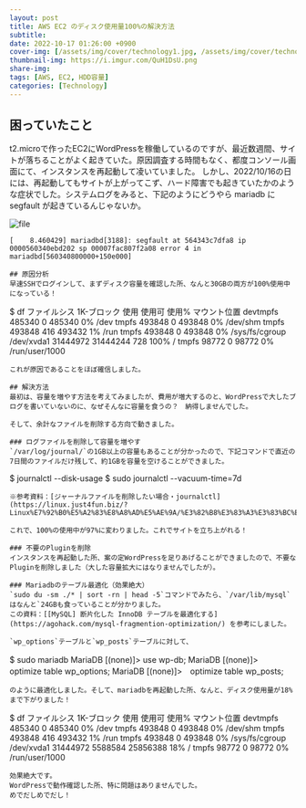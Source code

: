 ```yaml
---
layout: post
title: AWS EC2 のディスク使用量100%の解決方法
subtitle: 
date: 2022-10-17 01:26:00 +0900
cover-img: [/assets/img/cover/technology1.jpg, /assets/img/cover/technology2.jpg, /assets/img/cover/technology3.jpg]
thumbnail-img: https://i.imgur.com/QuH1DsU.png
share-img:
tags: [AWS, EC2, HDD容量]
categories: [Technology]
---
```


## 困っていたこと
t2.microで作ったEC2にWordPressを稼働しているのですが、最近数週間、サイトが落ちることがよく起きていた。原因調査する時間もなく、都度コンソール画面にて、インスタンスを再起動して凌いていました。
しかし、2022/10/16の日には、再起動してもサイトが上がってこず、ハード障害でも起きていたかのような症状でした。システムログをみると、下記のようにどうやら mariadb に segfault が起きているんじゃないか。

![file](https://i.imgur.com/QuH1DsU.png)
```
[    8.460429] mariadbd[3188]: segfault at 564343c7dfa8 ip 0000560340ebd202 sp 00007fac807f2a08 error 4 in mariadbd[560340800000+150e000]

## 原因分析
早速SSHでログインして、まずディスク容量を確認した所、なんと30GBの両方が100%使用中になっている！
```
$ df
ファイルシス   1K-ブロック     使用 使用可 使用% マウント位置
devtmpfs            485340        0 485340    0% /dev
tmpfs               493848        0 493848    0% /dev/shm
tmpfs               493848      416 493432    1% /run
tmpfs               493848        0 493848    0% /sys/fs/cgroup
/dev/xvda1  31444972 31444244    728  100% /
tmpfs                98772        0  98772    0% /run/user/1000
```
これが原因であることをほぼ確信しました。

## 解決方法
最初は、容量を増やす方法を考えてみましたが、費用が増大するのと、WordPressで大したブログを書いていないのに、なぜそんなに容量を食うの？　納得しませんでした。

そして、余計なファイルを削除する方向で動きました。

### ログファイルを削除して容量を増やす
`/var/log/journal/`の1GB以上の容量もあることが分かったので、下記コマンドで直近の7日間のファイルだけ残して、約1GBを容量を空けることができました。

```
$ journalctl --disk-usage
$ sudo journalctl --vacuum-time=7d
```
※参考資料：[ジャーナルファイルを削除したい場合・journalctl](https://linux.just4fun.biz/?Linux%E7%92%B0%E5%A2%83%E8%A8%AD%E5%AE%9A/%E3%82%B8%E3%83%A3%E3%83%BC%E3%83%8A%E3%83%AB%E3%83%95%E3%82%A1%E3%82%A4%E3%83%AB%E3%82%92%E5%89%8A%E9%99%A4%E3%81%97%E3%81%9F%E3%81%84%E5%A0%B4%E5%90%88%E3%83%BBjournalctl)

これで、100%の使用中が97%に変わりました。これでサイトを立ち上がれる！

### 不要のPluginを削除
インスタンスを再起動した所、案の定WordPressを足りあげることができましたので、不要なPluginを削除しました（大した容量拡大にはなりませんでしたが）。

### Mariadbのテーブル最適化（効果絶大）
`sudo du -sm ./* | sort -rn | head -5`コマンドでみたら、`/var/lib/mysql`はなんと`24GBも食っていることが分かりました。
この資料：[[MySQL] 断片化した InnoDB テーブルを最適化する](https://agohack.com/mysql-fragmention-optimization/) を参考にしました。

`wp_options`テーブルと`wp_posts`テーブルに対して、
```
$ sudo mariadb
MariaDB [(none)]> use wp-db;
MariaDB [(none)]>　optimize table wp_options;
MariaDB [(none)]>　optimize table wp_posts;
```
のように最適化しました。そして、mariadbを再起動した所、なんと、ディスク使用量が18%まで下がりました！
```
$ df
ファイルシス   1K-ブロック    使用   使用可 使用% マウント位置
devtmpfs            485340       0   485340    0% /dev
tmpfs               493848       0   493848    0% /dev/shm
tmpfs               493848     416   493432    1% /run
tmpfs               493848       0   493848    0% /sys/fs/cgroup
/dev/xvda1        31444972 5588584 25856388   18% /
tmpfs                98772       0    98772    0% /run/user/1000
```
効果絶大です。
WordPressで動作確認した所、特に問題はありませんでした。
めでだしめでだし！
